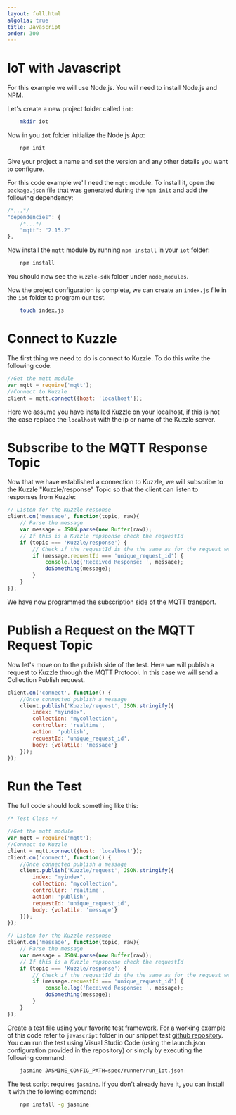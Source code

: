 ```yaml
---
layout: full.html
algolia: true
title: Javascript
order: 300
---
```


# IoT with Javascript

For this example we will use Node.js. You will need to install Node.js and NPM.

Let's create a new project folder called `iot`:


```bash
    mkdir iot
```

Now in you `iot` folder initialize the Node.js App:


```bash
    npm init
```

Give your project a name and set the version and any other details you want to configure.

For this code example we'll need the `mqtt` module. To install it, open the `package.json` file that was generated during the `npm init` and add the following dependency:


```javascript
/*...*/
"dependencies": {
    /*...*/
    "mqtt": "2.15.2"
},
```

Now install the `mqtt` module by running `npm install` in your `iot` folder:

```bash
    npm install
```

You should now see the `kuzzle-sdk` folder under `node_modules`.

Now the project configuration is complete, we can create an `index.js` file in the `iot` folder to program our test.

```bash
    touch index.js
```

# Connect to Kuzzle

The first thing we need to do is connect to Kuzzle. To do this write the following code:

```Javascript
//Get the mqtt module
var mqtt = require('mqtt');
//Connect to Kuzzle
client = mqtt.connect({host: 'localhost'});
```

Here we assume you have installed Kuzzle on your localhost, if this is not the case replace the `localhost` with the ip or name of the Kuzzle server.

# Subscribe to the MQTT Response Topic

Now that we have established a connection to Kuzzle, we will subscribe to the Kuzzle "Kuzzle/response" Topic so that the client can listen to responses from Kuzzle:

```Javascript
// Listen for the Kuzzle response
client.on('message', function(topic, raw){
    // Parse the message
    var message = JSON.parse(new Buffer(raw));
    // If this is a Kuzzle repsponse check the requestId
    if (topic === 'Kuzzle/response') {
        // Check if the requestId is the the same as for the request we sent
        if (message.requestId === 'unique_request_id') {
            console.log('Received Response: ', message);
            doSomething(message);
        }
    }
});
```

We have now programmed the subscription side of the MQTT transport.

# Publish a Request on the MQTT Request Topic

Now let's move on to the publish side of the test. Here we will publish a request to Kuzzle through the MQTT Protocol. In this case we will send a Collection Publish request.

```Javascript
client.on('connect', function() {
    //Once connected publish a message
    client.publish('Kuzzle/request', JSON.stringify({
        index: "myindex",
        collection: "mycollection",
        controller: 'realtime',
        action: 'publish',
        requestId: 'unique_request_id',
        body: {volatile: 'message'}
    }));
});
```

# Run the Test

The full code should look something like this:

```Javascript
/* Test Class */

//Get the mqtt module
var mqtt = require('mqtt');
//Connect to Kuzzle
client = mqtt.connect({host: 'localhost'});
client.on('connect', function() {
    //Once connected publish a message
    client.publish('Kuzzle/request', JSON.stringify({
        index: "myindex",
        collection: "mycollection",
        controller: 'realtime',
        action: 'publish',
        requestId: 'unique_request_id',
        body: {volatile: 'message'}
    }));
});

// Listen for the Kuzzle response
client.on('message', function(topic, raw){
    // Parse the message
    var message = JSON.parse(new Buffer(raw));
    // If this is a Kuzzle repsponse check the requestId
    if (topic === 'Kuzzle/response') {
        // Check if the requestId is the the same as for the request we sent
        if (message.requestId === 'unique_request_id') {
            console.log('Received Response: ', message);
            doSomething(message);
        }
    }
});


```

Create a test file using your favorite test framework. For a working example of this code refer to `javascript` folder in our snippet test [github repository](https://github.com/kuzzleio/kuzzle.io-snippet-tests). You can run the test using Visual Studio Code (using the launch.json configuration provided in the repository) or simply by executing the following command: 

```bash
    jasmine JASMINE_CONFIG_PATH=spec/runner/run_iot.json
```

The test script requires `jasmine`. If you don't already have it, you can install it with the following command:

```bash
    npm install -g jasmine
```
 
